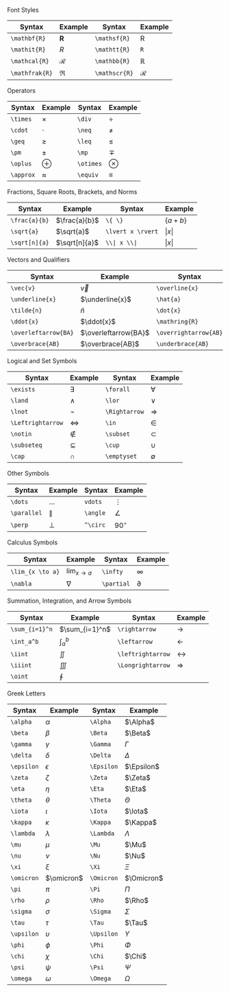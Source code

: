 Font Styles

| Syntax         | Example        | Syntax        | Example       |
|----------------|----------------|---------------|---------------|
| `\mathbf{R}`   | $\mathbf{R}$   | `\mathsf{R}`  | $\mathsf{R}$  |
| `\mathit{R}`   | $\mathit{R}$   | `\mathtt{R}`  | $\mathtt{R}$  |
| `\mathcal{R}`  | $\mathcal{R}$  | `\mathbb{R}`  | $\mathbb{R}$  |
| `\mathfrak{R}` | $\mathfrak{R}$ | `\mathscr{R}` | $\mathscr{R}$ |

Operators

| Syntax    | Example   | Syntax    | Example   |
|-----------|-----------|-----------|-----------|
| `\times`  | $\times$  | `\div`    | $\div$    |
| `\cdot`   | $\cdot$   | `\neq`    | $\neq$    |
| `\geq`    | $\geq$    | `\leq`    | $\leq$    |
| `\pm`     | $\pm$     | `\mp`     | $\mp$     |
| `\oplus`  | $\oplus$  | `\otimes` | $\otimes$ |
| `\approx` | $\approx$ | `\equiv`  | $\equiv$  |

Fractions, Square Roots, Brackets, and Norms

| Syntax        | Example       | Syntax            | Example           |
|---------------|---------------|-------------------|-------------------|
| `\frac{a}{b}` | $\frac{a}{b}$ | `\{ \}`           | $\{a + b\}$       |
| `\sqrt{a}`    | $\sqrt{a}$    | `\lvert x \rvert` | $\lvert x \rvert$ |
| `\sqrt[n]{a}` | $\sqrt[n]{a}$ | `\\\| x \\\|`     | $\| x \|$         |

Vectors and Qualifiers

| Syntax               | Example              | Syntax                | Example               |
|----------------------|----------------------|-----------------------|-----------------------|
| `\vec{v}`            | $\vec{v}$            | `\overline{x}`        | $\overline{x}$        |
| `\underline{x}`      | $\underline{x}$      | `\hat{a}`             | $\hat{a}$             |
| `\tilde{n}`          | $\tilde{n}$          | `\dot{x}`             | $\dot{x}$             |
| `\ddot{x}`           | $\ddot{x}$           | `\mathring{R}`        | $\mathring{R}$        |
| `\overleftarrow{BA}` | $\overleftarrow{BA}$ | `\overrightarrow{AB}` | $\overrightarrow{AB}$ |
| `\overbrace{AB}`     | $\overbrace{AB}$     | `\underbrace{AB}`     | $\underbrace{AB}$     |

Logical and Set Symbols

| Syntax            | Example           | Syntax        | Example       |
|-------------------|-------------------|---------------|---------------|
| `\exists`         | $\exists$         | `\forall`     | $\forall$     |
| `\land`           | $\land$           | `\lor`        | $\lor$        |
| `\lnot`           | $\lnot$           | `\Rightarrow` | $\Rightarrow$ |
| `\Leftrightarrow` | $\Leftrightarrow$ | `\in`         | $\in$         |
| `\notin`          | $\notin$          | `\subset`     | $\subset$     |
| `\subseteq`       | $\subseteq$       | `\cup`        | $\cup$        |
| `\cap`            | $\cap$            | `\emptyset`   | $\emptyset$   |

Other Symbols

| Syntax      | Example     | Syntax   | Example    |
|-------------|-------------|----------|------------|
| `\dots`     | $\dots$     | `vdots`  | $\vdots$   |
| `\parallel` | $\parallel$ | `\angle` | $\angle$   |
| `\perp`     | $\perp$     | `^\circ` | $90^\circ$ |

Calculus Symbols

| Syntax           | Example          | Syntax     | Example    |
|------------------|------------------|------------|------------|
| `\lim_{x \to a}` | $\lim_{x \to a}$ | `\infty`   | $\infty$   |
| `\nabla`         | $\nabla$         | `\partial` | $\partial$ |

Summation, Integration, and Arrow Symbols

| Syntax         | Example        | Syntax            | Example           |
|----------------|----------------|-------------------|-------------------|
| `\sum_{i=1}^n` | $\sum_{i=1}^n$ | `\rightarrow`     | $\rightarrow$     |
| `\int_a^b`     | $\int_a^b$     | `\leftarrow`      | $\leftarrow$      |
| `\iint`        | $\iint$        | `\leftrightarrow` | $\leftrightarrow$ |
| `\iiint`       | $\iiint$       | `\Longrightarrow` | $\Longrightarrow$ |
| `\oint`        | $\oint$        |                   |                   |

Greek Letters

| Syntax     | Example    | Syntax     | Example    |
|------------|------------|------------|------------|
| `\alpha`   | $\alpha$   | `\Alpha`   | $\Alpha$   |
| `\beta`    | $\beta$    | `\Beta`    | $\Beta$    |
| `\gamma`   | $\gamma$   | `\Gamma`   | $\Gamma$   |
| `\delta`   | $\delta$   | `\Delta`   | $\Delta$   |
| `\epsilon` | $\epsilon$ | `\Epsilon` | $\Epsilon$ |
| `\zeta`    | $\zeta$    | `\Zeta`    | $\Zeta$    |
| `\eta`     | $\eta$     | `\Eta`     | $\Eta$     |
| `\theta`   | $\theta$   | `\Theta`   | $\Theta$   |
| `\iota`    | $\iota$    | `\Iota`    | $\Iota$    |
| `\kappa`   | $\kappa$   | `\Kappa`   | $\Kappa$   |
| `\lambda`  | $\lambda$  | `\Lambda`  | $\Lambda$  |
| `\mu`      | $\mu$      | `\Mu`      | $\Mu$      |
| `\nu`      | $\nu$      | `\Nu`      | $\Nu$      |
| `\xi`      | $\xi$      | `\Xi`      | $\Xi$      |
| `\omicron` | $\omicron$ | `\Omicron` | $\Omicron$ |
| `\pi`      | $\pi$      | `\Pi`      | $\Pi$      |
| `\rho`     | $\rho$     | `\Rho`     | $\Rho$     |
| `\sigma`   | $\sigma$   | `\Sigma`   | $\Sigma$   |
| `\tau`     | $\tau$     | `\Tau`     | $\Tau$     |
| `\upsilon` | $\upsilon$ | `\Upsilon` | $\Upsilon$ |
| `\phi`     | $\phi$     | `\Phi`     | $\Phi$     |
| `\chi`     | $\chi$     | `\Chi`     | $\Chi$     |
| `\psi`     | $\psi$     | `\Psi`     | $\Psi$     |
| `\omega`   | $\omega$   | `\Omega`   | $\Omega$   |
